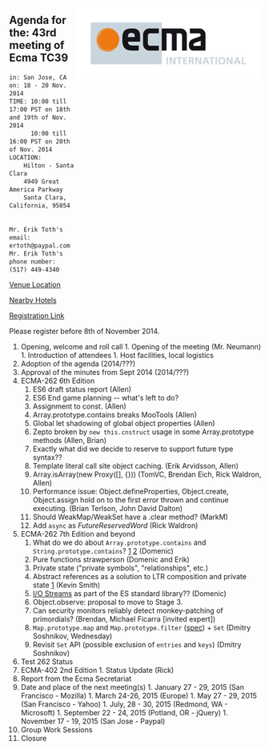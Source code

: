 <img src="../images/Ecma_RVB-003.jpg"
     align="right" alt="" />

## Agenda for the: 43rd meeting of Ecma TC39

    in: San Jose, CA
    on: 18 - 20 Nov. 2014
    TIME: 10:00 till 17:00 PST on 18th and 19th of Nov. 2014
          10:00 till 16:00 PST on 20th of Nov. 2014
    LOCATION:
        Hilton - Santa Clara
        4949 Great America Parkway
        Santa Clara, California, 95054


    Mr. Erik Toth's email: ertoth@paypal.com
    Mr. Erik Toth's phone number: (517) 449-4340

[Venue Location](https://www.google.com/maps/place/Hilton+Santa+Clara,+4949+Great+America+Pkwy,+Santa+Clara,+CA+95054/@37.402573,-121.976774,17z/data=!4m2!3m1!1s0x808fc9cedb6577cb:0xdcbbceebfc958cab)

[Nearby Hotels](https://www.google.com/maps/search/Hotels+Near+Hilton+Santa+Clara/@37.402573,-121.976774,15z/data=!3m1!4b1)

[Registration Link](https://ecma.doodle.com/4vzhs9yc9s3aywnp)

Please register before 8th of November 2014.

  1. Opening, welcome and roll call
    1. Opening of the meeting (Mr. Neumann)
    1. Introduction of attendees
    1. Host facilities, local logistics
  1. Adoption of the agenda (2014/???)
  1. Approval of the minutes from Sept 2014 (2014/???)
  1. ECMA-262 6th Edition
     1. ES6 draft status report (Allen)
     2. ES6 End game planning -- what's left to do?
     1. Assignment to const. (Allen)
     1. Array.prototype.contains breaks MooTools (Allen)
     1. Global let shadowing of global object properties (Allen)
     1. Zepto broken by `new this.cnstruct` usage in some Array.prototype methods (Allen, Brian)
     2. Exactly what did we decide to reserve to support future type syntax??
     1. Template literal call site object caching. (Erik Arvidsson, Allen)
     1. Array.isArray(new Proxy([], {})) (TomVC, Brendan Eich, Rick Waldron, Allen)
     1. Performance issue: Object.defineProperties, Object.create, Object.assign hold on to the first error thrown and continue executing. (Brian Terlson, John David Dalton)
     1. Should WeakMap/WeakSet have a .clear method? (MarkM)
     1. Add `async` as _FutureReservedWord_ (Rick Waldron)
  1. ECMA-262 7th Edition and beyond
     1. What do we do about `Array.prototype.contains` and `String.prototype.contains`? [1](https://esdiscuss.org/topic/having-a-non-enumerable-array-prototype-contains-may-not-be-web-compatible) [2](https://esdiscuss.org/topic/array-prototype-contains-solutions) (Domenic)
     1. Pure functions strawperson (Domenic and Erik)
     1. Private state ("private symbols", "relationships", etc.)
     1. Abstract references as a solution to LTR composition and private state [1](https://github.com/zenparsing/es-abstract-refs) (Kevin Smith)
     1. [I/O Streams](https://streams.spec.whatwg.org/) as part of the ES standard library?? (Domenic)
     1. Object.observe: proposal to move to Stage 3.
     1. Can security monitors reliably detect monkey-patching of primordials? (Brendan, Michael Ficarra [invited expert])
     1. `Map.prototype.map` and `Map.prototype.filter` ([spec](https://gist.github.com/DmitrySoshnikov/a218700746b2d7a7d2c8)) + `Set` (Dmitry Soshnikov, Wednesday)
     1. Revisit `Set` API (possible exclusion of `entries` and `keys`) (Dmitry Soshnikov)
  1. Test 262 Status
  1. ECMA-402 2nd Edition
    1. Status Update (Rick)
  1. Report from the Ecma Secretariat
  1. Date and place of the next meeting(s)
    1. January 27 - 29, 2015 (San Francisco - Mozilla)
    1. March 24-26, 2015 (Europe)
    1. May 27 - 29, 2015 (San Francisco - Yahoo)
    1. July, 28 - 30, 2015 (Redmond, WA - Microsoft)
    1. September 22 - 24, 2015 (Potland, OR - jQuery)
    1. November 17 - 19, 2015 (San Jose - Paypal)
  1.  Group Work Sessions
  1.  Closure
